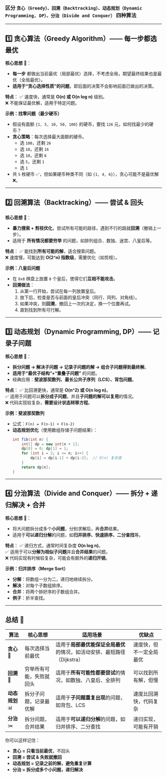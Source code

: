 ### 区分 `贪心（Greedy）、回溯（Backtracking）、动态规划（Dynamic Programming, DP）、分治（Divide and Conquer）` 四种算法

---

## **1️⃣ 贪心算法（Greedy Algorithm）—— 每一步都选最优**
**核心思想** 🧠：
- **每一步** 都做出当前最优（局部最优）选择，不考虑全局，期望最终结果也是最优（全局最优）。
- **适用于“贪心选择性质”的问题**，即后面的决策不会影响前面已做出的决策。

**特点**：
✅ 速度快，通常是 **O(n) 或 O(n log n)** 级别。  
❌ 不能保证最优解，适用于特定问题。  

**示例：找零问题（最少硬币）**
- 假设有面额 `{1, 5, 10, 50, 100}` 的硬币，要找 `126` 元，如何找最少的硬币？
- **贪心策略**：每次选择最大面额的硬币。
  - 选 `100`，还剩 `26`
  - 选 `10`，还剩 `16`
  - 选 `10`，还剩 `6`
  - 选 `5`，还剩 `1`
  - 选 `1`
- 共 `5` 枚硬币 ✅，但如果硬币种类不同（如 `{1, 4, 6}`），贪心可能不是最优解 ❌。

---

## **2️⃣ 回溯算法（Backtracking）—— 尝试 & 回头**
**核心思想** 🧠：
- **暴力搜索 + 剪枝优化**，尝试所有可能的路径，遇到不行的路就**回溯**（撤销上一步）。
- 适用于 **所有情况都要穷举** 的问题，如排列组合、数独、迷宫、八皇后等。

**特点**：
✅ 能找到**所有可能的解**，适合搜索问题。  
❌ 速度慢，可能达到 **O(2^n) 指数级**，需要优化（如剪枝）。  

**示例：八皇后问题**
- 在 `8x8` 棋盘上放置 `8` 个皇后，使得它们**互相不能攻击**。
- **回溯做法**：
  1. 从第一行开始，尝试在每一列放置皇后。
  2. 放下后，检查是否与前面的皇后冲突（同行、同列、对角线）。
  3. 如果冲突，则**回溯**，撤回上一次的决定，换一个位置再试。
  4. 直到找到所有可行解。

---

## **3️⃣ 动态规划（Dynamic Programming, DP）—— 记录子问题**
**核心思想** 🧠：
- **拆分问题 → 解决子问题 → 记录子问题的解 → 组合子问题得到最终解**。
- **适用于“最优子结构”+“重叠子问题”** 的问题。
- 经典应用：**斐波那契数列、最长公共子序列（LCS）、背包问题**。

**特点**：
✅ 比回溯更快，通常是 **O(n^2) 或 O(n log n)**。  
✅ 适用于问题可以**拆分成子问题**，并且**子问题的解可以复用**的情况。  
❌ 代码实现较复杂，**需要设计状态转移方程**。  

**示例：斐波那契数列**
- 公式：`F(n) = F(n-1) + F(n-2)`
- **动态规划优化**（使用数组存储子问题结果）：
  ```java
  int fib(int n) {
      int[] dp = new int[n + 1];
      dp[0] = 0; dp[1] = 1;
      for (int i = 2; i <= n; i++) {
          dp[i] = dp[i-1] + dp[i-2];  // O(n) 复杂度
      }
      return dp[n];
  }
  ```

---

## **4️⃣ 分治算法（Divide and Conquer）—— 拆分 + 递归解决 + 合并**
**核心思想** 🧠：
- 将大问题拆分成多个**小问题**，分别求解后，再**合并**结果。
- 适用于**可以递归分解**的问题，如**归并排序、快速排序、二分查找**等。

**特点**：
✅ 递归方式，通常时间复杂度 **O(n log n)**。  
✅ 适用于可以**分解为相似子问题**并且**合并结果**的问题。  
❌ 代码实现有时候较复杂，可能会有额外的**递归开销**。  

**示例：归并排序（Merge Sort）**
- **分解**：将数组一分为二，递归地继续拆分。
- **解决**：对每个子数组排序。
- **合并**：将两个排好序的子数组合并。
- **例子**：折半查找。

---

## **总结 🎯**
| 算法          | 核心思想         | 适用场景                                       | 优缺点          |
|-------------|--------------|--------------------------------------------|--------------|
| **贪心** 🤔   | 每次选择当前最优     | 适用于**局部最优能保证全局最优**的情况，如活动安排、最短路径（Dijkstra） | 速度快，但不一定全局最优 |
| **回溯** 🔄   | 穷举所有可能，失败就回头 | 适用于**所有可能性都要尝试**的情况，如数独、八皇后、全排列            | 可以找到所有解，但慢   |
| **动态规划** 📊 | 拆分子问题，记录最优解  | 适用于**子问题重复出现**的问题，如背包、LCS                  | 速度比回溯快，代码复杂  |
| **分治** ✂️   | 拆分问题，合并结果    | 适用于**可以递归分解**的问题，如归并排序、二分查找                | 递归实现，可能有开销   |

你可以这样记住：
- **贪心 = 只看当前最优**，不回头
- **回溯 = 尝试 & 失败就撤回**
- **动态规划 = 记录之前的解，避免重复计算**
- **分治 = 拆分成多个小问题，递归解决**

